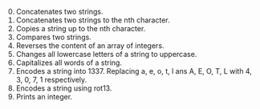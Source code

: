 0. Concatenates two strings.
1. Concatenates two strings to the nth character.
2. Copies a string up to the nth character.
3. Compares two strings.
4. Reverses the content of an array of integers.
5. Changes all lowercase letters of a string to uppercase.
6. Capitalizes all words of a string.
7. Encodes a string into 1337. Replacing a, e, o, t, l ans A, E, O, T, L with 4, 3, 0, 7, 1 respectively.
100. Encodes a string using rot13.
101. Prints an integer.
